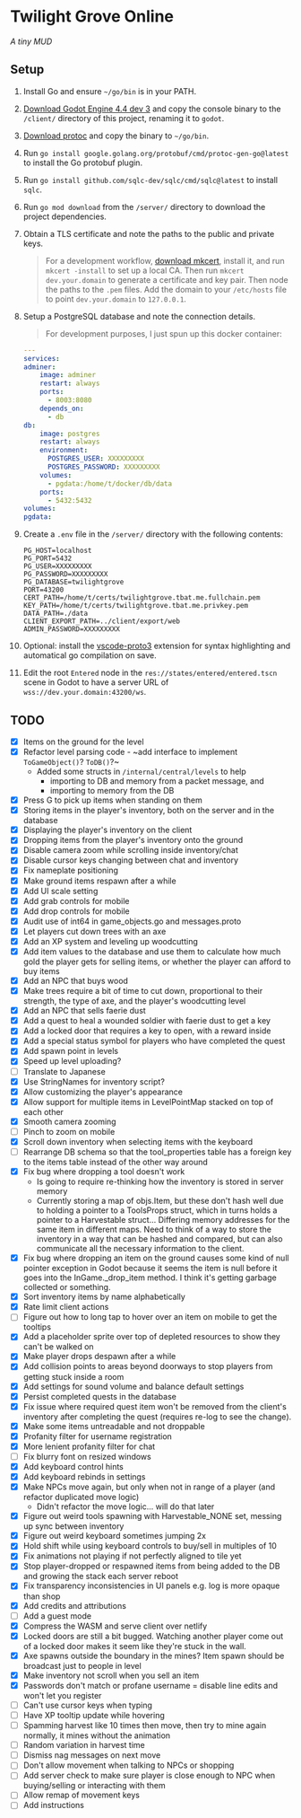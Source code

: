 # Twilight Grove Online
*A tiny MUD*

## Setup
1. Install Go and ensure `~/go/bin` is in your PATH.
1. [Download Godot Engine 4.4 dev 3](https://godotengine.org/download/archive/4.4-dev3) and copy the console binary to the `/client/` directory of this project, renaming it to `godot`.
1. [Download protoc](https://github.com/protocolbuffers/protobuf/releases/latest) and copy the binary to `~/go/bin`.
1. Run `go install google.golang.org/protobuf/cmd/protoc-gen-go@latest` to install the Go protobuf plugin.
1. Run `go install github.com/sqlc-dev/sqlc/cmd/sqlc@latest` to install `sqlc`.
1. Run `go mod download` from the `/server/` directory to download the project dependencies.
1. Obtain a TLS certificate and note the paths to the public and private keys.
    > For a development workflow, [download mkcert](https://github.com/FiloSottile/mkcert/releases/latest), install it, and run `mkcert -install` to set up a local CA. Then run `mkcert dev.your.domain` to generate a certificate and key pair. Then node the paths to the `.pem` files. Add the domain to your `/etc/hosts` file to point `dev.your.domain` to `127.0.0.1`.
1. Setup a PostgreSQL database and note the connection details.
    > For development purposes, I just spun up this docker container:
    ```yaml
    ---
    services:
    adminer:
        image: adminer
        restart: always
        ports:
          - 8003:8080
        depends_on:
          - db
    db:
        image: postgres
        restart: always
        environment:
          POSTGRES_USER: XXXXXXXXX
          POSTGRES_PASSWORD: XXXXXXXXX
        volumes:
          - pgdata:/home/t/docker/db/data
        ports:
          - 5432:5432
    volumes:
    pgdata:
    ```
1. Create a `.env` file in the `/server/` directory with the following contents:
    ```
    PG_HOST=localhost
    PG_PORT=5432
    PG_USER=XXXXXXXXX
    PG_PASSWORD=XXXXXXXXX
    PG_DATABASE=twilightgrove
    PORT=43200
    CERT_PATH=/home/t/certs/twilightgrove.tbat.me.fullchain.pem
    KEY_PATH=/home/t/certs/twilightgrove.tbat.me.privkey.pem
    DATA_PATH=./data
    CLIENT_EXPORT_PATH=../client/export/web
    ADMIN_PASSWORD=XXXXXXXXX
    ```
1. Optional: install the [vscode-proto3](https://marketplace.visualstudio.com/items?itemName=zxh404.vscode-proto3) extension for syntax highlighting and automatical go compilation on save.

1. Edit the root `Entered` node in the `res://states/entered/entered.tscn` scene in Godot to have a server URL of `wss://dev.your.domain:43200/ws`.

## TODO
- [x] Items on the ground for the level
- [x] Refactor level parsing code - ~add interface to implement `ToGameObject()`? `ToDB()`?~ 
    - Added some structs in `/internal/central/levels` to help 
        - importing to DB and memory from a packet message, and
        - importing to memory from the DB
- [x] Press G to pick up items when standing on them
- [x] Storing items in the player's inventory, both on the server and in the database
- [x] Displaying the player's inventory on the client
- [x] Dropping items from the player's inventory onto the ground
- [x] Disable camera zoom while scrolling inside inventory/chat
- [x] Disable cursor keys changing between chat and inventory
- [x] Fix nameplate positioning
- [x] Make ground items respawn after a while
- [x] Add UI scale setting
- [x] Add grab controls for mobile
- [x] Add drop controls for mobile
- [x] Audit use of int64 in game_objects.go and messages.proto
- [x] Let players cut down trees with an axe
- [x] Add an XP system and leveling up woodcutting
- [x] Add item values to the database and use them to calculate how much gold the player gets for selling items, or whether the player can afford to buy items
- [x] Add an NPC that buys wood
- [x] Make trees require a bit of time to cut down, proportional to their strength, the type of axe, and the player's woodcutting level
- [x] Add an NPC that sells faerie dust
- [x] Add a quest to heal a wounded soldier with faerie dust to get a key
- [x] Add a locked door that requires a key to open, with a reward inside
- [x] Add a special status symbol for players who have completed the quest
- [x] Add spawn point in levels
- [x] Speed up level uploading?
- [ ] Translate to Japanese
- [x] Use StringNames for inventory script?
- [x] Allow customizing the player's appearance
- [x] Allow support for multiple items in LevelPointMap stacked on top of each other
- [x] Smooth camera zooming
- [ ] Pinch to zoom on mobile
- [x] Scroll down inventory when selecting items with the keyboard
- [ ] Rearrange DB schema so that the tool_properties table has a foreign key to the items table instead of the other way around
- [x] Fix bug where dropping a tool doesn't work
    - Is going to require re-thinking how the inventory is stored in server memory
    - Currently storing a map of objs.Item, but these don't hash well due to holding a pointer to a ToolsProps struct, which in turns holds a pointer to a Harvestable struct... Differing memory addresses for the same item in different maps. Need to think of a way to store the inventory in a way that can be hashed and compared, but can also communicate all the necessary information to the client.
- [x] Fix bug where dropping an item on the ground causes some kind of null pointer exception in Godot because it seems the item is null before it goes into the InGame._drop_item method. I think it's getting garbage collected or something.
- [x] Sort inventory items by name alphabetically
- [x] Rate limit client actions
- [ ] Figure out how to long tap to hover over an item on mobile to get the tooltips
- [x] Add a placeholder sprite over top of depleted resources to show they can't be walked on
- [x] Make player drops despawn after a while
- [x] Add collision points to areas beyond doorways to stop players from getting stuck inside a room
- [x] Add settings for sound volume and balance default settings
- [x] Persist completed quests in the database
- [x] Fix issue where required quest item won't be removed from the client's inventory after completing the quest (requires re-log to see the change).
- [x] Make some items untreadable and not droppable
- [x] Profanity filter for username registration
- [x] More lenient profanity filter for chat
- [ ] Fix blurry font on resized windows
- [x] Add keyboard control hints
- [x] Add keyboard rebinds in settings
- [x] Make NPCs move again, but only when not in range of a player (and refactor duplicated move logic)
  - Didn't refactor the move logic... will do that later
- [x] Figure out weird tools spawning with Harvestable_NONE set, messing up sync between inventory
- [x] Figure out weird keyboard sometimes jumping 2x
- [x] Hold shift while using keyboard controls to buy/sell in multiples of 10
- [x] Fix animations not playing if not perfectly aligned to tile yet
- [x] Stop player-dropped or respawned items from being added to the DB and growing the stack each server reboot
- [x] Fix transparency inconsistencies in UI panels e.g. log is more opaque than shop
- [x] Add credits and attributions
- [ ] Add a guest mode
- [x] Compress the WASM and serve client over netlify
- [x] Locked doors are still a bit bugged. Watching another player come out of a locked door makes it seem like they're stuck in the wall.
- [x] Axe spawns outside the boundary in the mines? Item spawn should be broadcast just to people in level
- [x] Make inventory not scroll when you sell an item
- [x] Passwords don't match or profane username = disable line edits and won't let you register
- [ ] Can't use cursor keys when typing
- [ ] Have XP tooltip update while hovering
- [ ] Spamming harvest like 10 times then move, then try to mine again normally, it mines without the animation 
- [ ] Random variation in harvest time
- [ ] Dismiss nag messages on next move
- [ ] Don't allow movement when talking to NPCs or shopping
- [ ] Add server check to make sure player is close enough to NPC when buying/selling or interacting with them
- [ ] Allow remap of movement keys
- [ ] Add instructions